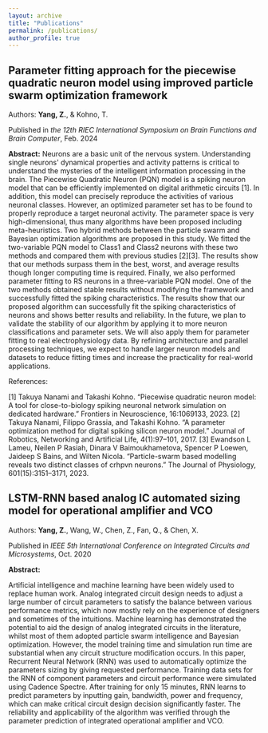 ```yaml
---
layout: archive
title: "Publications"
permalink: /publications/
author_profile: true
---
```


## Parameter fitting approach for the piecewise quadratic neuron model using improved particle swarm optimization framework ##
Authors: **Yang, Z.**, & Kohno, T.

Published in _the 12th RIEC International Symposium on Brain Functions and Brain Computer_, Feb. 2024

**Abstract:**
Neurons are a basic unit of the nervous system. Understanding single neurons' dynamical properties and activity patterns is critical to understand the mysteries of the intelligent information processing in the brain. The Piecewise Quadratic Neuron (PQN) model is a spiking neuron model that can be efficiently implemented on digital arithmetic circuits [1]. In addition, this model can precisely reproduce the activities of various neuronal classes. However,  an optimized parameter set has to be found to properly reproduce a target neuronal activity. The parameter space is very high-dimensional, thus many algorithms have been proposed including meta-heuristics. Two hybrid methods between the particle swarm and Bayesian optimization algorithms are proposed in this study. We fitted the two-variable PQN model to Class1 and Class2 neurons with these two methods and compared them with previous studies [2][3]. The results show that our methods surpass them in the best, worst, and average results though longer computing time is required. Finally, we also performed parameter fitting to RS neurons in a three-variable PQN model. One of the two methods obtained stable results without modifying the framework and successfully fitted the spiking characteristics. The results show that our proposed algorithm can successfully fit the spiking characteristics of neurons and shows better results and reliability. In the future, we plan to validate the stability of our algorithm by applying it to more neuron classifications and parameter sets. We will also apply them for parameter fitting to real electrophysiology data. By refining architecture and parallel processing techniques, we expect to handle larger neuron models and datasets to reduce fitting times and increase the practicality for real-world applications. 

References:

[1] Takuya Nanami and Takashi Kohno. “Piecewise quadratic neuron model: A tool for close-to-biology spiking neuronal network simulation on dedicated hardware.” Frontiers in Neuroscience, 16:1069133, 2023.
[2] Takuya Nanami, Filippo Grassia, and Takashi Kohno. “A parameter optimization method for digital spiking silicon neuron model.” Journal of Robotics, Networking and Artificial Life, 4(1):97–101, 2017.
[3] Ewandson L Lameu, Neilen P Rasiah, Dinara V Baimoukhametova, Spencer P Loewen, Jaideep S Bains, and Wilten Nicola. “Particle-swarm based modelling reveals two distinct classes of crhpvn neurons.” The Journal of Physiology, 601(15):3151–3171, 2023.


## LSTM-RNN based analog IC automated sizing model for operational amplifier and VCO ##

Authors: **Yang, Z.**, Wang, W., Chen, Z., Fan, Q., & Chen, X.

Published in _IEEE 5th International Conference on Integrated Circuits and Microsystems_, Oct. 2020

**Abstract:**

Artificial intelligence and machine learning have been widely used to replace human work. Analog integrated circuit design needs to adjust a large number of circuit parameters to satisfy the balance between various performance metrics, which now mostly rely on the experience of designers and sometimes of the intuitions. Machine learning has demonstrated the potential to aid the design of analog integrated circuits in the literature, whilst most of them adopted particle swarm intelligence and Bayesian optimization. However, the model training time and simulation run time are substantial when any circuit structure modification occurs. In this paper, Recurrent Neural Network (RNN) was used to automatically optimize the parameters sizing by giving requested performance. Training data sets for the RNN of component parameters and circuit performance were simulated using Cadence Spectre. After training for only 15 minutes, RNN learns to predict parameters by inputting gain, bandwidth, power and frequency, which can make critical circuit design decision significantly faster. The reliability and applicability of the algorithm was verified through the parameter prediction of integrated operational amplifier and VCO.

